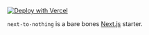 [![Deploy with Vercel](https://vercel.com/button)](https://vercel.com/new/clone?repository-url=https%3A%2F%2Fgithub.com%2FThomasWang%2Fnext-to-nothing)

`next-to-nothing` is a bare bones [Next.js](https://nextjs.org/) starter.
